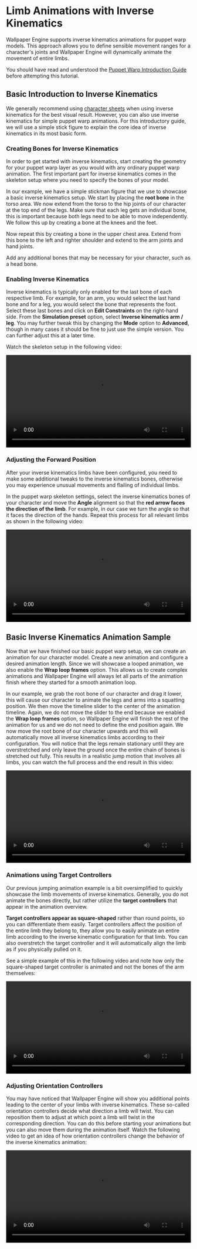 # Limb Animations with Inverse Kinematics

Wallpaper Engine supports inverse kinematics animations for puppet warp models. This approach allows you to define sensible movement ranges for a character's joints and Wallpaper Engine will dynamically animate the movement of entire limbs.

You should have read and understood the [Puppet Warp Introduction Guide](/scene/puppet-warp/introduction) before attempting this tutorial.

## Basic Introduction to Inverse Kinematics

We generally recommend using [character sheets](/scene/puppet-warp/charactersheet) when using inverse kinematics for the best visual result. However, you can also use inverse kinematics for simple puppet warp animations. For this introductory guide, we will use a simple stick figure to explain the core idea of inverse kinematics in its most basic form.

### Creating Bones for Inverse Kinematics

In order to get started with inverse kinematics, start creating the geometry for your puppet warp layer as you would with any ordinary puppet warp animation. The first important part for inverse kinematics comes in the skeleton setup where you need to specify the bones of your model.

In our example, we have a simple stickman figure that we use to showcase a basic inverse kinematics setup. We start by placing the **root bone** in the torso area. We now extend from the torso to the hip joints of our character at the top end of the legs. Make sure that each leg gets an individual bone, this is important because both legs need to be able to move independently. We follow this up by creating a bone at the knees and the feet.

Now repeat this by creating a bone in the upper chest area. Extend from this bone to the left and righter shoulder and extend to the arm joints and hand joints.

Add any additional bones that may be necessary for your character, such as a head bone.

### Enabling Inverse Kinematics

Inverse kinematics is typically only enabled for the last bone of each respective limb. For example, for an arm, you would select the last hand bone and for a leg, you would select the bone that represents the foot. Select these last bones and click on **Edit Constraints** on the right-hand side. From the **Simulation preset** option, select **Inverse kinematics arm / leg**. You may further tweak this by changing the **Mode** option to **Advanced**, though in many cases it should be fine to just use the simple version. You can further adjust this at a later time.

Watch the skeleton setup in the following video:

<video width="100%" controls loop>
  <source src="/videos/ik_bones.mp4" type="video/mp4">
  Your browser does not support the video tag.
</video>

### Adjusting the Forward Position

After your inverse kinematics limbs have been configured, you need to make some additional tweaks to the inverse kinematics bones, otherwise you may experience unusual movements and flailing of individual limbs.

In the puppet warp skeleton settings, select the inverse kinematics bones of your character and move the **Angle** alignment so that the **red arrow faces the direction of the limb**. For example, in our case we turn the angle so that it faces the direction of the hands. Repeat this process for all relevant limbs as shown in the following video:

<video width="100%" controls loop>
  <source src="/videos/ik_angle.mp4" type="video/mp4">
  Your browser does not support the video tag.
</video>

## Basic Inverse Kinematics Animation Sample

Now that we have finished our basic puppet warp setup, we can create an animation for our character model. Create a new animation and configure a desired animation length. Since we will showcase a looped animation, we also enable the **Wrap loop frames** option. This allows us to create complex animations and Wallpaper Engine will always let all parts of the animation finish where they started for a smooth animation loop.

In our example, we grab the root bone of our character and drag it lower, this will cause our character to animate the legs and arms into a squatting position. We then move the timeline slider to the center of the animation timeline. Again, we do not move the slider to the end because we enabled the **Wrap loop frames** option, so Wallpaper Engine will finish the rest of the animation for us and we do not need to define the end position again. We now move the root bone of our character upwards and this will automatically move all inverse kinematics limbs according to their configuration. You will notice that the legs remain stationary until they are overstretched and only leave the ground once the entire chain of bones is stretched out fully. This results in a realistic jump motion that involves all limbs, you can watch the full process and the end result in this video:

<video width="100%" controls loop>
  <source src="/videos/ik_simple_animation.mp4" type="video/mp4">
  Your browser does not support the video tag.
</video>

### Animations using Target Controllers

Our previous jumping animation example is a bit oversimplified to quickly showcase the limb movements of inverse kinematics. Generally, you do not animate the bones directly, but rather utilize the **target controllers** that appear in the animation overview.

**Target controllers appear as square-shaped** rather than round points, so you can differentiate them easily. Target controllers affect the position of the entire limb they belong to, they allow you to easily animate an entire limb according to the inverse kinematic configuration for that limb. You can also overstretch the target controller and it will automatically align the limb as if you physically pulled on it.

See a simple example of this in the following video and note how only the square-shaped target controller is animated and not the bones of the arm themselves:

<video width="100%" controls loop>
  <source src="/videos/ik_target_controllers.mp4" type="video/mp4">
  Your browser does not support the video tag.
</video>

### Adjusting Orientation Controllers

You may have noticed that Wallpaper Engine will show you additional points leading to the center of your limbs with inverse kinematics. These so-called orientation controllers decide what direction a limb will twist. You can reposition them to adjust at which point a limb will twist in the corresponding direction. You can do this before starting your animations but you can also move them during the animation itself. Watch the following video to get an idea of how orientation controllers change the behavior of the inverse kinematics animation:

<video width="100%" controls loop>
  <source src="/videos/ik_orientation_controller.mp4" type="video/mp4">
  Your browser does not support the video tag.
</video>